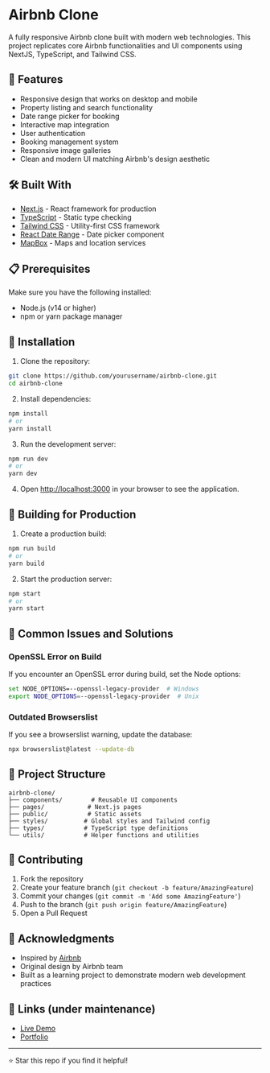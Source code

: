 # Airbnb Clone

A fully responsive Airbnb clone built with modern web technologies. This project replicates core Airbnb functionalities and UI components using NextJS, TypeScript, and Tailwind CSS.

## 🚀 Features

- Responsive design that works on desktop and mobile
- Property listing and search functionality
- Date range picker for booking
- Interactive map integration
- User authentication
- Booking management system
- Responsive image galleries
- Clean and modern UI matching Airbnb's design aesthetic

## 🛠️ Built With

- [Next.js](https://nextjs.org/) - React framework for production
- [TypeScript](https://www.typescriptlang.org/) - Static type checking
- [Tailwind CSS](https://tailwindcss.com/) - Utility-first CSS framework
- [React Date Range](https://github.com/hypeserver/react-date-range) - Date picker component
- [MapBox](https://www.mapbox.com/) - Maps and location services

## 📋 Prerequisites

Make sure you have the following installed:
- Node.js (v14 or higher)
- npm or yarn package manager

## 🔧 Installation

1. Clone the repository:
```bash
git clone https://github.com/yourusername/airbnb-clone.git
cd airbnb-clone
```

2. Install dependencies:
```bash
npm install
# or
yarn install
```


3. Run the development server:
```bash
npm run dev
# or
yarn dev
```

4. Open [http://localhost:3000](http://localhost:3000) in your browser to see the application.

## 🚀 Building for Production

1. Create a production build:
```bash
npm run build
# or
yarn build
```

2. Start the production server:
```bash
npm start
# or
yarn start
```

## 🔧 Common Issues and Solutions

### OpenSSL Error on Build
If you encounter an OpenSSL error during build, set the Node options:
```bash
set NODE_OPTIONS=--openssl-legacy-provider  # Windows
export NODE_OPTIONS=--openssl-legacy-provider  # Unix
```

### Outdated Browserslist
If you see a browserslist warning, update the database:
```bash
npx browserslist@latest --update-db
```

## 🎨 Project Structure

```
airbnb-clone/
├── components/        # Reusable UI components
├── pages/            # Next.js pages
├── public/           # Static assets
├── styles/          # Global styles and Tailwind config
├── types/           # TypeScript type definitions
└── utils/           # Helper functions and utilities
```

## 🤝 Contributing

1. Fork the repository
2. Create your feature branch (`git checkout -b feature/AmazingFeature`)
3. Commit your changes (`git commit -m 'Add some AmazingFeature'`)
4. Push to the branch (`git push origin feature/AmazingFeature`)
5. Open a Pull Request



## 👏 Acknowledgments

- Inspired by [Airbnb](https://www.airbnb.com/)
- Original design by Airbnb team
- Built as a learning project to demonstrate modern web development practices

## 🔗 Links (under maintenance)

- [Live Demo](https://your-demo-link.com)
- [Portfolio](https://your-portfolio.com)

---
⭐️ Star this repo if you find it helpful!
